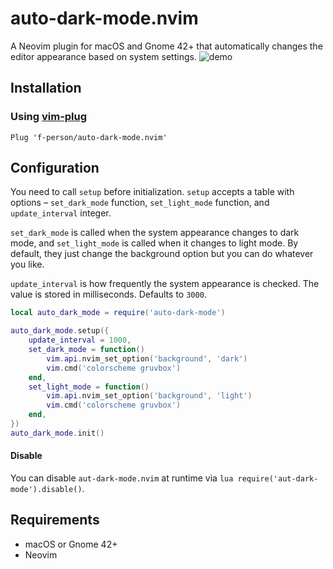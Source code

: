 # auto-dark-mode.nvim
A Neovim plugin for macOS and Gnome 42+ that automatically changes the editor appearance
based on system settings.
![demo](assets/demo.gif?raw=true)

## Installation
### Using [vim-plug](https://github.com/junegunn/vim-plug)

```vim
Plug 'f-person/auto-dark-mode.nvim'
```

## Configuration
You need to call `setup` before initialization.
`setup` accepts a table with options – `set_dark_mode` function,
`set_light_mode` function, and `update_interval` integer.

`set_dark_mode` is called when the system appearance changes to dark mode, and
`set_light_mode` is called when it changes to light mode.
By default, they just change the background option but you can do whatever you like.

`update_interval` is how frequently the system appearance is checked.
The value is stored in milliseconds. Defaults to `3000`.

```lua
local auto_dark_mode = require('auto-dark-mode')

auto_dark_mode.setup({
	update_interval = 1000,
	set_dark_mode = function()
		vim.api.nvim_set_option('background', 'dark')
		vim.cmd('colorscheme gruvbox')
	end,
	set_light_mode = function()
		vim.api.nvim_set_option('background', 'light')
		vim.cmd('colorscheme gruvbox')
	end,
})
auto_dark_mode.init()
```

#### Disable
You can disable `aut-dark-mode.nvim` at runtime via `lua require('aut-dark-mode').disable()`.

## Requirements
* macOS or Gnome 42+
* Neovim
